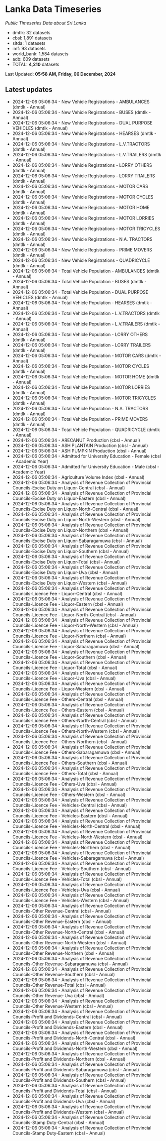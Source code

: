 # Lanka Data Timeseries
*Public Timeseries Data about Sri Lanka*

* dmtlk: 32 datasets
* cbsl: 1,891 datasets
* sltda: 1 datasets
* imf: 93 datasets
* world_bank: 1,584 datasets
* adb: 609 datasets
* TOTAL: **4,210** datasets

Last Updated: **05:58 AM, Friday, 06 December, 2024**

## Latest updates

* 2024-12-06 05:06:34 - New Vehicle Registrations - AMBULANCES (dmtlk - Annual)
* 2024-12-06 05:06:34 - New Vehicle Registrations - BUSES (dmtlk - Annual)
* 2024-12-06 05:06:34 - New Vehicle Registrations - DUAL PURPOSE VEHICLES (dmtlk - Annual)
* 2024-12-06 05:06:34 - New Vehicle Registrations - HEARSES (dmtlk - Annual)
* 2024-12-06 05:06:34 - New Vehicle Registrations - L.V.TRACTORS (dmtlk - Annual)
* 2024-12-06 05:06:34 - New Vehicle Registrations - L.V.TRAILERS (dmtlk - Annual)
* 2024-12-06 05:06:34 - New Vehicle Registrations - LORRY OTHERS (dmtlk - Annual)
* 2024-12-06 05:06:34 - New Vehicle Registrations - LORRY TRAILERS (dmtlk - Annual)
* 2024-12-06 05:06:34 - New Vehicle Registrations - MOTOR CARS (dmtlk - Annual)
* 2024-12-06 05:06:34 - New Vehicle Registrations - MOTOR CYCLES (dmtlk - Annual)
* 2024-12-06 05:06:34 - New Vehicle Registrations - MOTOR HOME (dmtlk - Annual)
* 2024-12-06 05:06:34 - New Vehicle Registrations - MOTOR LORRIES (dmtlk - Annual)
* 2024-12-06 05:06:34 - New Vehicle Registrations - MOTOR TRICYCLES (dmtlk - Annual)
* 2024-12-06 05:06:34 - New Vehicle Registrations - N.A. TRACTORS (dmtlk - Annual)
* 2024-12-06 05:06:34 - New Vehicle Registrations - PRIME MOVERS (dmtlk - Annual)
* 2024-12-06 05:06:34 - New Vehicle Registrations - QUADRICYCLE (dmtlk - Annual)
* 2024-12-06 05:06:34 - Total Vehicle Population - AMBULANCES (dmtlk - Annual)
* 2024-12-06 05:06:34 - Total Vehicle Population - BUSES (dmtlk - Annual)
* 2024-12-06 05:06:34 - Total Vehicle Population - DUAL PURPOSE VEHICLES (dmtlk - Annual)
* 2024-12-06 05:06:34 - Total Vehicle Population - HEARSES (dmtlk - Annual)
* 2024-12-06 05:06:34 - Total Vehicle Population - L.V.TRACTORS (dmtlk - Annual)
* 2024-12-06 05:06:34 - Total Vehicle Population - L.V.TRAILERS (dmtlk - Annual)
* 2024-12-06 05:06:34 - Total Vehicle Population - LORRY OTHERS (dmtlk - Annual)
* 2024-12-06 05:06:34 - Total Vehicle Population - LORRY TRAILERS (dmtlk - Annual)
* 2024-12-06 05:06:34 - Total Vehicle Population - MOTOR CARS (dmtlk - Annual)
* 2024-12-06 05:06:34 - Total Vehicle Population - MOTOR CYCLES (dmtlk - Annual)
* 2024-12-06 05:06:34 - Total Vehicle Population - MOTOR HOME (dmtlk - Annual)
* 2024-12-06 05:06:34 - Total Vehicle Population - MOTOR LORRIES (dmtlk - Annual)
* 2024-12-06 05:06:34 - Total Vehicle Population - MOTOR TRICYCLES (dmtlk - Annual)
* 2024-12-06 05:06:34 - Total Vehicle Population - N.A. TRACTORS (dmtlk - Annual)
* 2024-12-06 05:06:34 - Total Vehicle Population - PRIME MOVERS (dmtlk - Annual)
* 2024-12-06 05:06:34 - Total Vehicle Population - QUADRICYCLE (dmtlk - Annual)
* 2024-12-06 05:06:34 - ARECANUT Production (cbsl - Annual)
* 2024-12-06 05:06:34 - ASH PLANTAIN Production (cbsl - Annual)
* 2024-12-06 05:06:34 - ASH PUMPKIN Production (cbsl - Annual)
* 2024-12-06 05:06:34 - Admitted for University Education - Female (cbsl - Academic Year)
* 2024-12-06 05:06:34 - Admitted for University Education - Male (cbsl - Academic Year)
* 2024-12-06 05:06:34 - Agriculture Volume Index (cbsl - Annual)
* 2024-12-06 05:06:34 - Analysis of Revenue Collection of Provincial Councils-Excise Duty on Liquor-Central (cbsl - Annual)
* 2024-12-06 05:06:34 - Analysis of Revenue Collection of Provincial Councils-Excise Duty on Liquor-Eastern (cbsl - Annual)
* 2024-12-06 05:06:34 - Analysis of Revenue Collection of Provincial Councils-Excise Duty on Liquor-North-Central (cbsl - Annual)
* 2024-12-06 05:06:34 - Analysis of Revenue Collection of Provincial Councils-Excise Duty on Liquor-North-Western (cbsl - Annual)
* 2024-12-06 05:06:34 - Analysis of Revenue Collection of Provincial Councils-Excise Duty on Liquor-Northern (cbsl - Annual)
* 2024-12-06 05:06:34 - Analysis of Revenue Collection of Provincial Councils-Excise Duty on Liquor-Sabaragamuwa (cbsl - Annual)
* 2024-12-06 05:06:34 - Analysis of Revenue Collection of Provincial Councils-Excise Duty on Liquor-Southern (cbsl - Annual)
* 2024-12-06 05:06:34 - Analysis of Revenue Collection of Provincial Councils-Excise Duty on Liquor-Total (cbsl - Annual)
* 2024-12-06 05:06:34 - Analysis of Revenue Collection of Provincial Councils-Excise Duty on Liquor-Uva (cbsl - Annual)
* 2024-12-06 05:06:34 - Analysis of Revenue Collection of Provincial Councils-Excise Duty on Liquor-Western (cbsl - Annual)
* 2024-12-06 05:06:34 - Analysis of Revenue Collection of Provincial Councils-Licence Fee - Liquor-Central (cbsl - Annual)
* 2024-12-06 05:06:34 - Analysis of Revenue Collection of Provincial Councils-Licence Fee - Liquor-Eastern (cbsl - Annual)
* 2024-12-06 05:06:34 - Analysis of Revenue Collection of Provincial Councils-Licence Fee - Liquor-North-Central (cbsl - Annual)
* 2024-12-06 05:06:34 - Analysis of Revenue Collection of Provincial Councils-Licence Fee - Liquor-North-Western (cbsl - Annual)
* 2024-12-06 05:06:34 - Analysis of Revenue Collection of Provincial Councils-Licence Fee - Liquor-Northern (cbsl - Annual)
* 2024-12-06 05:06:34 - Analysis of Revenue Collection of Provincial Councils-Licence Fee - Liquor-Sabaragamuwa (cbsl - Annual)
* 2024-12-06 05:06:34 - Analysis of Revenue Collection of Provincial Councils-Licence Fee - Liquor-Southern (cbsl - Annual)
* 2024-12-06 05:06:34 - Analysis of Revenue Collection of Provincial Councils-Licence Fee - Liquor-Total (cbsl - Annual)
* 2024-12-06 05:06:34 - Analysis of Revenue Collection of Provincial Councils-Licence Fee - Liquor-Uva (cbsl - Annual)
* 2024-12-06 05:06:34 - Analysis of Revenue Collection of Provincial Councils-Licence Fee - Liquor-Western (cbsl - Annual)
* 2024-12-06 05:06:34 - Analysis of Revenue Collection of Provincial Councils-Licence Fee - Others-Central (cbsl - Annual)
* 2024-12-06 05:06:34 - Analysis of Revenue Collection of Provincial Councils-Licence Fee - Others-Eastern (cbsl - Annual)
* 2024-12-06 05:06:34 - Analysis of Revenue Collection of Provincial Councils-Licence Fee - Others-North-Central (cbsl - Annual)
* 2024-12-06 05:06:34 - Analysis of Revenue Collection of Provincial Councils-Licence Fee - Others-North-Western (cbsl - Annual)
* 2024-12-06 05:06:34 - Analysis of Revenue Collection of Provincial Councils-Licence Fee - Others-Northern (cbsl - Annual)
* 2024-12-06 05:06:34 - Analysis of Revenue Collection of Provincial Councils-Licence Fee - Others-Sabaragamuwa (cbsl - Annual)
* 2024-12-06 05:06:34 - Analysis of Revenue Collection of Provincial Councils-Licence Fee - Others-Southern (cbsl - Annual)
* 2024-12-06 05:06:34 - Analysis of Revenue Collection of Provincial Councils-Licence Fee - Others-Total (cbsl - Annual)
* 2024-12-06 05:06:34 - Analysis of Revenue Collection of Provincial Councils-Licence Fee - Others-Uva (cbsl - Annual)
* 2024-12-06 05:06:34 - Analysis of Revenue Collection of Provincial Councils-Licence Fee - Others-Western (cbsl - Annual)
* 2024-12-06 05:06:34 - Analysis of Revenue Collection of Provincial Councils-Licence Fee - Vehicles-Central (cbsl - Annual)
* 2024-12-06 05:06:34 - Analysis of Revenue Collection of Provincial Councils-Licence Fee - Vehicles-Eastern (cbsl - Annual)
* 2024-12-06 05:06:34 - Analysis of Revenue Collection of Provincial Councils-Licence Fee - Vehicles-North-Central (cbsl - Annual)
* 2024-12-06 05:06:34 - Analysis of Revenue Collection of Provincial Councils-Licence Fee - Vehicles-North-Western (cbsl - Annual)
* 2024-12-06 05:06:34 - Analysis of Revenue Collection of Provincial Councils-Licence Fee - Vehicles-Northern (cbsl - Annual)
* 2024-12-06 05:06:34 - Analysis of Revenue Collection of Provincial Councils-Licence Fee - Vehicles-Sabaragamuwa (cbsl - Annual)
* 2024-12-06 05:06:34 - Analysis of Revenue Collection of Provincial Councils-Licence Fee - Vehicles-Southern (cbsl - Annual)
* 2024-12-06 05:06:34 - Analysis of Revenue Collection of Provincial Councils-Licence Fee - Vehicles-Total (cbsl - Annual)
* 2024-12-06 05:06:34 - Analysis of Revenue Collection of Provincial Councils-Licence Fee - Vehicles-Uva (cbsl - Annual)
* 2024-12-06 05:06:34 - Analysis of Revenue Collection of Provincial Councils-Licence Fee - Vehicles-Western (cbsl - Annual)
* 2024-12-06 05:06:34 - Analysis of Revenue Collection of Provincial Councils-Other Revenue-Central (cbsl - Annual)
* 2024-12-06 05:06:34 - Analysis of Revenue Collection of Provincial Councils-Other Revenue-Eastern (cbsl - Annual)
* 2024-12-06 05:06:34 - Analysis of Revenue Collection of Provincial Councils-Other Revenue-North-Central (cbsl - Annual)
* 2024-12-06 05:06:34 - Analysis of Revenue Collection of Provincial Councils-Other Revenue-North-Western (cbsl - Annual)
* 2024-12-06 05:06:34 - Analysis of Revenue Collection of Provincial Councils-Other Revenue-Northern (cbsl - Annual)
* 2024-12-06 05:06:34 - Analysis of Revenue Collection of Provincial Councils-Other Revenue-Sabaragamuwa (cbsl - Annual)
* 2024-12-06 05:06:34 - Analysis of Revenue Collection of Provincial Councils-Other Revenue-Southern (cbsl - Annual)
* 2024-12-06 05:06:34 - Analysis of Revenue Collection of Provincial Councils-Other Revenue-Total (cbsl - Annual)
* 2024-12-06 05:06:34 - Analysis of Revenue Collection of Provincial Councils-Other Revenue-Uva (cbsl - Annual)
* 2024-12-06 05:06:34 - Analysis of Revenue Collection of Provincial Councils-Other Revenue-Western (cbsl - Annual)
* 2024-12-06 05:06:34 - Analysis of Revenue Collection of Provincial Councils-Profit and Dividends-Central (cbsl - Annual)
* 2024-12-06 05:06:34 - Analysis of Revenue Collection of Provincial Councils-Profit and Dividends-Eastern (cbsl - Annual)
* 2024-12-06 05:06:34 - Analysis of Revenue Collection of Provincial Councils-Profit and Dividends-North-Central (cbsl - Annual)
* 2024-12-06 05:06:34 - Analysis of Revenue Collection of Provincial Councils-Profit and Dividends-North-Western (cbsl - Annual)
* 2024-12-06 05:06:34 - Analysis of Revenue Collection of Provincial Councils-Profit and Dividends-Northern (cbsl - Annual)
* 2024-12-06 05:06:34 - Analysis of Revenue Collection of Provincial Councils-Profit and Dividends-Sabaragamuwa (cbsl - Annual)
* 2024-12-06 05:06:34 - Analysis of Revenue Collection of Provincial Councils-Profit and Dividends-Southern (cbsl - Annual)
* 2024-12-06 05:06:34 - Analysis of Revenue Collection of Provincial Councils-Profit and Dividends-Total (cbsl - Annual)
* 2024-12-06 05:06:34 - Analysis of Revenue Collection of Provincial Councils-Profit and Dividends-Uva (cbsl - Annual)
* 2024-12-06 05:06:34 - Analysis of Revenue Collection of Provincial Councils-Profit and Dividends-Western (cbsl - Annual)
* 2024-12-06 05:06:34 - Analysis of Revenue Collection of Provincial Councils-Stamp Duty-Central (cbsl - Annual)
* 2024-12-06 05:06:34 - Analysis of Revenue Collection of Provincial Councils-Stamp Duty-Eastern (cbsl - Annual)